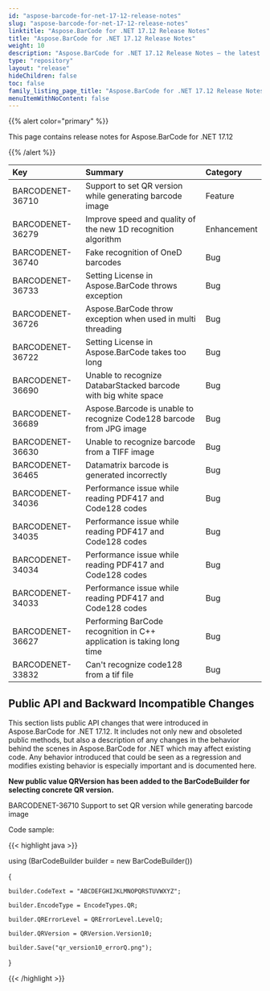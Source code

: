 ```yaml
---
id: "aspose-barcode-for-net-17-12-release-notes"
slug: "aspose-barcode-for-net-17-12-release-notes"
linktitle: "Aspose.BarCode for .NET 17.12 Release Notes"
title: "Aspose.BarCode for .NET 17.12 Release Notes"
weight: 10
description: "Aspose.BarCode for .NET 17.12 Release Notes – the latest updates and fixes."
type: "repository"
layout: "release"
hideChildren: false
toc: false
family_listing_page_title: "Aspose.BarCode for .NET 17.12 Release Notes"
menuItemWithNoContent: false
---
```


{{% alert color="primary" %}} 

This page contains release notes for Aspose.BarCode for .NET 17.12

{{% /alert %}} 

|**Key**|**Summary**|**Category**|
| :- | :- | :- |
|BARCODENET-36710|Support to set QR version while generating barcode image|Feature|
|BARCODENET-36279|Improve speed and quality of the new 1D recognition algorithm|Enhancement|
|BARCODENET-36740|Fake recognition of OneD barcodes|Bug|
|BARCODENET-36733|Setting License in Aspose.BarCode throws exception|Bug|
|BARCODENET-36726|Aspose.BarCode throw exception when used in multi threading|Bug|
|BARCODENET-36722|Setting License in Aspose.BarCode takes too long|Bug|
|BARCODENET-36690|Unable to recognize DatabarStacked barcode with big white space|Bug|
|BARCODENET-36689|Aspose.Barcode is unable to recognize Code128 barcode from JPG image|Bug|
|BARCODENET-36630|Unable to recognize barcode from a TIFF image|Bug|
|BARCODENET-36465|Datamatrix barcode is generated incorrectly|Bug|
|BARCODENET-34036|Performance issue while reading PDF417 and Code128 codes|Bug|
|BARCODENET-34035|Performance issue while reading PDF417 and Code128 codes|Bug|
|BARCODENET-34034|Performance issue while reading PDF417 and Code128 codes|Bug|
|BARCODENET-34033|Performance issue while reading PDF417 and Code128 codes|Bug|
|BARCODENET-36627|Performing BarCode recognition in C++ application is taking long time|Bug|
|BARCODENET-33832|Can't recognize code128 from a tif file|Bug|

## **Public API and Backward Incompatible Changes**

This section lists public API changes that were introduced in Aspose.BarCode for .NET 17.12. It includes not only new and obsoleted public methods, but also a description of any changes in the behavior behind the scenes in Aspose.BarCode for .NET which may affect existing code. Any behavior introduced that could be seen as a regression and modifies existing behavior is especially important and is documented here.

**New public value QRVersion has been added to the BarCodeBuilder for selecting concrete QR version.**

BARCODENET-36710 Support to set QR version while generating barcode image

Code sample:

{{< highlight java >}}

 using (BarCodeBuilder builder = new BarCodeBuilder())

{

    builder.CodeText = "ABCDEFGHIJKLMNOPQRSTUVWXYZ";

    builder.EncodeType = EncodeTypes.QR;

    builder.QRErrorLevel = QRErrorLevel.LevelQ;

    builder.QRVersion = QRVersion.Version10;

    builder.Save("qr_version10_errorQ.png");

}

{{< /highlight >}}
